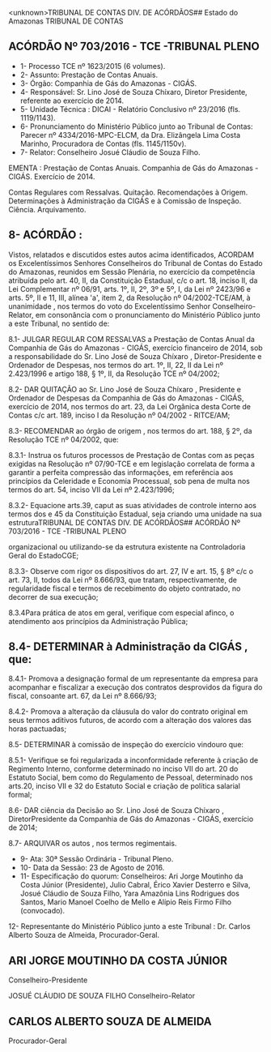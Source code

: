 &lt;unknown&gt;TRIBUNAL DE CONTAS DIV. DE ACÓRDÃOS## Estado do Amazonas TRIBUNAL DE CONTAS

## ACÓRDÃO Nº 703/2016 - TCE -TRIBUNAL PLENO

- 1- Processo TCE nº 1623/2015 (6 volumes).
- 2- Assunto: Prestação de Contas Anuais.
- 3- Órgão: Companhia de Gás do Amazonas - CIGÁS.
- 4-  Responsável: Sr.  Lino  José  de  Souza  Chíxaro,  Diretor  Presidente,  referente  ao exercício de 2014.
- 5- Unidade Técnica : DICAI - Relatório Conclusivo nº 23/2016 (fls. 1119/1143).
- 6-  Pronunciamento  do Ministério Público  junto  ao Tribunal  de Contas: Parecer  nº 4334/2016-MPC-ELCM, da Dra. Elizângela Lima Costa Marinho, Procuradora de Contas (fls. 1145/1150v).
- 7- Relator: Conselheiro Josué Cláudio de Souza Filho.

EMENTA : Prestação de Contas Anuais. Companhia de Gás do Amazonas -CIGÁS. Exercício de 2014.

Contas Regulares com Ressalvas. Quitação. Recomendações à Origem. Determinações à Administração da CIGÁS e à Comissão de Inspeção. Ciência. Arquivamento.

## 8- ACÓRDÃO :

Vistos, relatados e discutidos estes autos acima identificados, ACORDAM os Excelentíssimos Senhores Conselheiros do Tribunal de Contas do Estado do Amazonas, reunidos em Sessão Plenária, no exercício da competência atribuída pelo art. 40,  II, da Constituição Estadual, c/c o art. 18, inciso II, da Lei Complementar nº 06/91, arts. 1º, II, 2º, 3º e 5º,  I,  da  Lei  nº  2423/96 e arts. 5º,  II e 11,  III, alínea 'a',  item 2, da Resolução nº 04/2002-TCE/AM, à  unanimidade , nos  termos  do  voto  do  Excelentíssimo  Senhor Conselheiro-Relator, em consonância com o pronunciamento do Ministério Público junto a este Tribunal, no sentido de:

8.1- JULGAR REGULAR COM RESSALVAS a Prestação de Contas Anual da Companhia  de  Gás  do  Amazonas  -  CIGÁS,  exercício  financeiro  de  2014,  sob  a responsabilidade do Sr. Lino José de Souza Chíxaro , Diretor-Presidente e Ordenador de Despesas, nos termos do art. 1º, II, 22,  II da Lei nº 2.423/1996 e artigo 188, § 1º, II, da Resolução TCE nº 04/2002;

8.2-  DAR  QUITAÇÃO ao  Sr. Lino  José  de  Souza  Chíxaro ,  Presidente  e Ordenador  de  Despesas  da  Companhia  de  Gás  do  Amazonas  -  CIGÁS,  exercício  de 2014, nos termos do art. 23, da Lei Orgânica desta Corte de Contas c/c art. 189, inciso I da Resolução nº 04/2002 - RITCE/AM;

8.3- RECOMENDAR ao órgão de origem ,  nos  termos do art. 188, § 2º, da Resolução TCE nº 04/2002, que:

8.3.1-  Instrua os  futuros  processos  de  Prestação  de  Contas  com  as peças exigidas na Resolução nº 07/90-TCE e em legislação correlata de forma a garantir a  perfeita  compressão  das  informações,  em  referência  aos  princípios  da  Celeridade  e Economia  Processual,  sob  pena  de  multa  nos  termos  do  art.  54,  inciso  VII  da  Lei  nº 2.423/1996;

8.3.2- Equacione arts.39, caput as suas atividades de controle interno aos termos dos e 45 da Constituição Estadual, seja criando uma unidade na sua estruturaTRIBUNAL DE CONTAS DIV. DE ACÓRDÃOS## ACÓRDÃO Nº 703/2016 - TCE -TRIBUNAL PLENO

organizacional ou utilizando-se da estrutura existente na Controladoria Geral do EstadoCGE;

8.3.3- Observe com rigor os dispositivos do art. 27, IV e art. 15, § 8º c/c o art. 73, II, todos da Lei nº 8.666/93, que tratam, respectivamente, de regularidade fiscal e termos de recebimento do objeto contratado, no decorrer de sua execução;

8.3.4Para prática de atos em geral, verifique com especial afinco, o atendimento aos princípios da Administração Pública;

## 8.4- DETERMINAR à Administração da CIGÁS , que:

8.4.1- Promova a  designação formal de um representante da empresa para acompanhar e fiscalizar a execução dos contratos desprovidos da figura do fiscal, consoante art. 67, da Lei nº 8.666/93;

8.4.2- Promova a alteração da cláusula do valor do contrato original em seus termos aditivos futuros, de acordo com a alteração dos valores das horas pactuadas;

8.5- DETERMINAR à comissão de inspeção do exercício vindouro que:

8.5.1- Verifique se foi regularizada a inconformidade referente à criação de Regimento Interno, conforme determinado no inciso VII do art. 20 do Estatuto Social, bem  como  do  Regulamento  de  Pessoal,  determinado  nos  arts.20,  inciso  VII  e  32  do Estatuto Social e criação de política salarial formal;

8.6- DAR ciência da  Decisão ao Sr. Lino José de Souza Chíxaro , DiretorPresidente da Companhia de Gás do Amazonas - CIGÁS, exercício de 2014;

8.7- ARQUIVAR os autos , nos termos regimentais.

- 9- Ata: 30ª Sessão Ordinária - Tribunal Pleno.
- 10- Data da Sessão: 23 de Agosto de 2016.
- 11-  Especificação  do  quorum: Conselheiros:  Ari  Jorge  Moutinho  da  Costa  Júnior (Presidente), Julio Cabral, Érico Xavier Desterro e Silva, Josué Cláudio de Souza Filho, Yara Amazônia Lins Rodrigues dos Santos, Mario Manoel Coelho de Mello e Alípio Reis Firmo Filho (convocado).

12-  Representante  do  Ministério  Público  junto  a  este  Tribunal :  Dr.  Carlos  Alberto Souza de Almeida, Procurador-Geral.

## ARI JORGE MOUTINHO DA COSTA JÚNIOR

Conselheiro-Presidente

JOSUÉ CLÁUDIO DE SOUZA FILHO Conselheiro-Relator

## CARLOS ALBERTO SOUZA DE ALMEIDA

Procurador-Geral